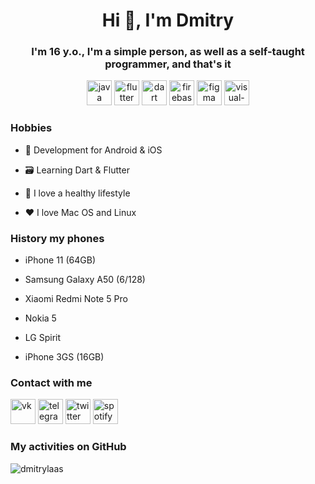 <h1 align="center">Hi 👋, I'm Dmitry</h1>
<h3 align="center">I'm 16 y.o., I'm a simple person, as well as a self-taught programmer, and that's it</h3>

<p align="center">
  <img src="https://www.vectorlogo.zone/logos/java/java-icon.svg" alt="java" width="40" height="40"/>
  <img src="https://www.vectorlogo.zone/logos/flutterio/flutterio-icon.svg" alt="flutter" width="40" height="40"/>
  <img src="https://www.vectorlogo.zone/logos/dartlang/dartlang-icon.svg" alt="dart" width="40" height="40"/>
  <img src="https://www.vectorlogo.zone/logos/firebase/firebase-icon.svg" alt="firebase" width="40" height="40"/>
  <img src="https://www.vectorlogo.zone/logos/figma/figma-icon.svg" alt="figma" width="40" height="40"/>
  <img src="https://www.vectorlogo.zone/logos/visualstudio_code/visualstudio_code-icon.svg" alt="visual-studio" width="40" height="40"/>
</p>

<h3>Hobbies</h3>

<p>
  
- 🔨 Development for Android & iOS

- 🗃 Learning Dart & Flutter

- 👟 I love a healthy lifestyle

- ❤ I love Mac OS and Linux
</p>

<h3>History my phones</h3>

<p>
  
- iPhone 11 (64GB)

- Samsung Galaxy A50 (6/128)

- Xiaomi Redmi Note 5 Pro

- Nokia 5

- LG Spirit

- iPhone 3GS (16GB)
</p>

<h3>Contact with me</h3>
<p>
<a href="https://vk.com/dmitrylaas" target="blank"><img src="https://www.flaticon.com/svg/vstatic/svg/2111/2111712.svg?token=exp=1620935756~hmac=cef0580acde0ee0d24964a3a8d04ba33" alt="vk" height="40" width="40"/></a>
<a href="https://t.me/dmitrylaas" target="blank"><img src="https://www.flaticon.com/svg/vstatic/svg/2111/2111644.svg?token=exp=1620935756~hmac=aa61cb6ff01a75e6637787cfc9535680" alt="telegram" height="40" width="40"/></a>
<a href="https://twitter.com/dmitrilaas" target="blank"><img src="https://www.flaticon.com/svg/vstatic/svg/2111/2111688.svg?token=exp=1620935756~hmac=b6f683e99471b79a40b78aead95d52e5" alt="twitter" height="40" width="40"/></a>
<a href="https://open.spotify.com/user/31rmzjbqbqjtqkxwt7juomku6cw4?si=6dd76c31d5f14b61" target="blank"><img src="https://www.flaticon.com/svg/vstatic/svg/2111/2111624.svg?token=exp=1620935756~hmac=01667e286f02f0ec8149a35180817285" alt="spotify" height="40" width="40"/></a>
</p>
<h3>My activities on GitHub</h3>
<p><img align="center" src="https://github-readme-stats.vercel.app/api?username=dmitrylaas&show_icons=true" alt="dmitrylaas"/></p>
